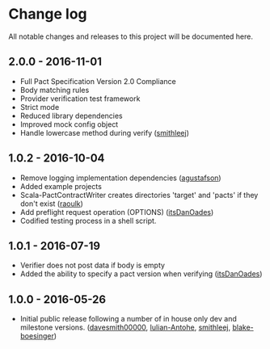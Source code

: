 # Change log
All notable changes and releases to this project will be documented here.

## 2.0.0 - 2016-11-01
- Full Pact Specification Version 2.0 Compliance
- Body matching rules
- Provider verification test framework
- Strict mode
- Reduced library dependencies
- Improved mock config object
- Handle lowercase method during verify ([smithleej])

## 1.0.2 - 2016-10-04
- Remove logging implementation dependencies ([agustafson])
- Added example projects
- Scala-PactContractWriter creates directories 'target' and 'pacts' if they don't exist ([raoulk])
- Add preflight request operation (OPTIONS) ([itsDanOades])
- Codified testing process in a shell script.

## 1.0.1 - 2016-07-19
- Verifier does not post data if body is empty
- Added the ability to specify a pact version when verifying ([itsDanOades])

## 1.0.0 - 2016-05-26
- Initial public release following a number of in house only dev and milestone versions. ([davesmith00000], [Iulian-Antohe], [smithleej], [blake-boesinger])

[davesmith00000]: https://github.com/davesmith00000
[itsDanOades]: https://github.com/itsDanOades
[smithleej]: https://github.com/smithleej
[Iulian-Antohe]: https://github.com/iulian-antohe
[blake-boesinger]: https://github.com/blake-boesinger
[agustafson]: https://github.com/agustafson
[raoulk]: https://github.com/raoulk
